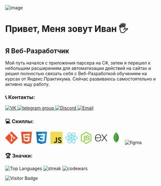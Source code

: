 ![image](https://github.com/MsiAmeg/mesto/assets/99011044/9498b1c0-bcca-4f6b-b699-9c45193d95ee)
# Привет, Меня зовут Иван 🖐️
Я Веб-Разработчик
------------------------

Мой путь начался с приложения парсера на C#, затем я перешел к небольшим расширениям для автоматизации действий на сайтах и решил полностью связать себя с Веб-Разработкой обучением на курсах от Яндекс.Практикума.
Сейчас развиваюсь самостоятельно и активно ищу работу.
### 📞 Контакты:

  <div id="badges">
    <a href="https://vk.com/msiameg" target="_blank">
      <img src="https://upload.wikimedia.org/wikipedia/commons/thumb/f/f3/VK_Compact_Logo_%282021-present%29.svg/2048px-VK_Compact_Logo_%282021-present%29.svg.png" width="40" height="40" alt="VK" />
    </a>
    <a href="https://t.me/Rekunir" target="_blank">
      <img src="https://cdn-icons-png.flaticon.com/512/2111/2111646.png" width="40" height="40" alt="telegram group" />
    </a>
    <a href="https://discordapp.com/users/395897317682839563" target="_blank">
      <img src="https://www.svgrepo.com/show/353655/discord-icon.svg" width="40" height="40" alt="Discord"/>
    </a>
    <a href="mailto:vana.rekun@mail.ru" target="_blank">
      <img src="https://icon-library.com/images/email-icon-png-white/email-icon-png-white-2.jpg" height="40" background="white" alt="Email"/>
    </a>
  </div>

### 💻 Cкиллы:

<div>
  <img src="https://github.com/devicons/devicon/blob/master/icons/git/git-original.svg" title="git" alt="git" width="40" height="40" />&nbsp
  <img src="https://github.com/devicons/devicon/blob/master/icons/html5/html5-original.svg" title="html5" alt="html5" width="40" height="40" />&nbsp
  <img src="https://github.com/devicons/devicon/blob/master/icons/css3/css3-original.svg" title="css" alt="css" width="40" height="40" />&nbsp
  <img src="https://github.com/devicons/devicon/blob/master/icons/javascript/javascript-original.svg" title="javascript" alt="javascript" width="40" height="40" />&nbsp
  <img src="https://github.com/devicons/devicon/blob/master/icons/react/react-original.svg" title="reactjs" alt="reactjs" width="40" height="40" />&nbsp
  <img src="https://github.com/devicons/devicon/blob/master/icons/nodejs/nodejs-original.svg" title="nodejs" alt="nodejs" width="40" height="40" />&nbsp
  <img src="https://github.com/devicons/devicon/blob/master/icons/express/express-original.svg" title="express" alt="express" width="40" height="40" />&nbsp
  <img src="https://github.com/devicons/devicon/blob/master/icons/mongodb/mongodb-original.svg" title="mongodb" alt="mongodb" width="40" height="40" />&nbsp
  <img src="https://raw.githubusercontent.com/danielcranney/readme-generator/main/public/icons/skills/figma-colored.svg" title="Figma" alt="figma" width="40" height="40" />&nbsp
</div>

### 🏆 Значки:

<div>
  <img src="https://github-readme-stats.vercel.app/api/top-langs/?username=MsiAmeg&theme=tokyonight" alt="Top Languages" />
  <img src="https://github-readme-streak-stats.herokuapp.com/?user=MsiAmeg&theme=tokyonight" alt="streak" />
  <img src="https://www.codewars.com/users/MsiAmeg/badges/large" alt="codewars"/>
</div>

![Visitor Badge](https://visitor-badge.laobi.icu/badge?page_id=MsiAmeg)
